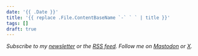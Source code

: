 ```yaml
---
date: '{{ .Date }}'
title: '{{ replace .File.ContentBaseName `-` ` ` | title }}'
tags: []
draft: true
---
```


*Subscribe to my [newsletter][nl] or the [RSS feed][rss]. Follow me on [Mastodon][m] or [X][x].*

[nl]: https://buttondown.email/nicolaiarocci
[rss]: https://nicolaiarocci.com/index.xml
[m]: https://fosstodon.org/@nicola
[x]: https://x.com/nicolaiarocci


